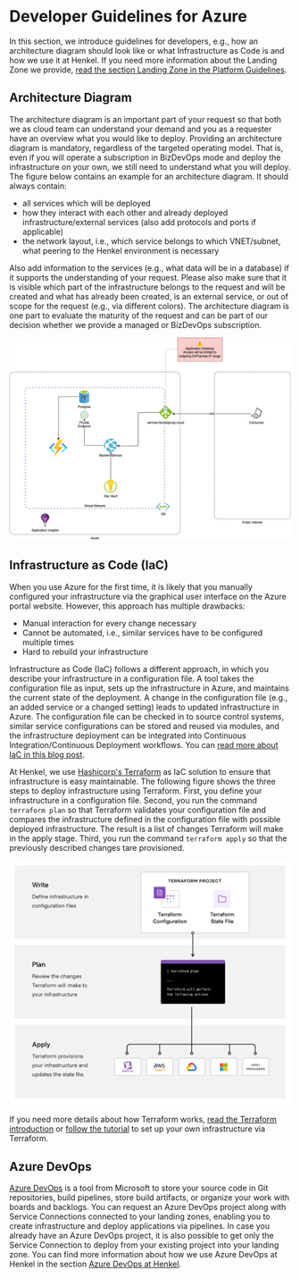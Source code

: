 # Developer Guidelines for Azure

In this section, we introduce guidelines for developers, e.g., how an architecture diagram should look like or what Infrastructure as Code is and how we use it at Henkel. If you need more information about the Landing Zone we provide, [read the section Landing Zone in the Platform Guidelines](platform-guide/platform-guide-landing-zone.md).

## Architecture Diagram
The architecture diagram is an important part of your request so that both we as cloud team can understand your demand and you as a requester have an overview what you would like to deploy. Providing an architecture diagram is mandatory, regardless of the targeted operating model. That is, even if you will operate a subscription in BizDevOps mode and deploy the infrastructure on your own, we still need to understand what you will deploy. The figure below contains an example for an architecture diagram. It should always contain:

- all services which will be deployed
- how they interact with each other and already deployed infrastructure/external services (also add protocols and ports if applicable)
- the network layout, i.e., which service belongs to which VNET/subnet, what peering to the Henkel environment is necessary

Also add information to the services (e.g., what data will be in a database) if it supports the understanding of your request. Please also make sure that it is visible which part of the infrastructure belongs to the request and will be created and what has already been created, is an external service, or out of scope for the request (e.g., via different colors). The architecture diagram is one part to evaluate the maturity of the request and can be part of our decision whether we provide a managed or BizDevOps subscription.

![Example Architecture Diagram](../../images/azure/example-arch-diagram.png)

## Infrastructure as Code (IaC)
When you use Azure for the first time, it is likely that you manually configured your infrastructure via the graphical user interface on the Azure portal website. However, this approach has multiple drawbacks:

- Manual interaction for every change necessary
- Cannot be automated, i.e., similar services have to be configured multiple times
- Hard to rebuild your infrastructure

Infrastructure as Code (IaC) follows a different approach, in which you describe your infrastructure in a configuration file. A tool takes the configuration file as input, sets up the infrastructure in Azure, and maintains the current state of the deployment. A change in the configuration file (e.g., an added service or a changed setting) leads to updated infrastructure in Azure. The configuration file can be checked in to source control systems, similar service configurations can be stored and reused via modules, and the infrastructure deployment can be integrated into Continuous Integration/Continuous Deployment workflows. You can [read more about IaC in this blog post](https://www.linode.com/docs/guides/introduction-to-infrastructure-as-code/).

At Henkel, we use [Hashicorp's Terraform](https://www.terraform.io) as IaC solution to ensure that infrastructure is easy maintainable. The following figure shows the three steps to deploy infrastructure using Terraform. First, you define your infrastructure in a configuration file. Second, you run the command `terraform plan` so that Terraform validates your configuration file and compares the infrastructure defined in the configuration file with possible deployed infrastructure. The result is a list of changes Terraform will make in the apply stage. Third, you run the command `terraform apply` so that the previously described changes tare provisioned.

![Terraform Overview](../../images/azure/terraform-overview.webp)

If you need more details about how Terraform works, [read the Terraform introduction](https://developer.hashicorp.com/terraform/intro) or [follow the tutorial](https://developer.hashicorp.com/terraform/tutorials/azure-get-started) to set up your own infrastructure via Terraform.

## Azure DevOps
[Azure DevOps](https://azure.microsoft.com/en-us/products/devops) is a tool from Microsoft to store your source code in Git repositories, build pipelines, store build artifacts, or organize your work with boards and backlogs. You can request an Azure DevOps project along with Service Connections connected to your landing zones, enabling you to create infrastructure and deploy applications via pipelines. In case you already have an Azure DevOps project, it is also possible to get only the Service Connection to deploy from your existing project into your landing zone. You can find more information about how we use Azure DevOps at Henkel in the section [Azure DevOps at Henkel](../../devops/azure-devops.md).